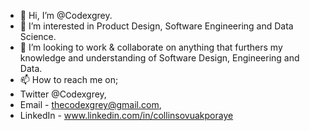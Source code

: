 - 👋 Hi, I’m @Codexgrey.
- 👀 I’m interested in Product Design, Software Engineering and Data Science.
- 💞️ I’m looking to work & collaborate on anything that furthers my knowledge and understanding of Software Design, Engineering and Data.
- 📫 How to reach me on;
- Twitter @Codexgrey, 
- Email - thecodexgrey@gmail.com, 
- LinkedIn - www.linkedin.com/in/collinsovuakporaye

<!---
Codexgrey/Codexgrey is a ✨ special ✨ repository because its `README.md` (this file) appears on your GitHub profile.
You can click the Preview link to take a look at your changes.
--->
